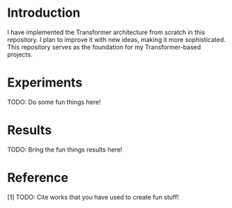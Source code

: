 # Introduction
I have implemented the Transformer architecture from scratch in this repository. I plan to improve it with new ideas, making it more sophisticated. This repository serves as the foundation for my Transformer-based projects.

# Experiments

TODO: Do some fun things here!

# Results

TODO: Bring the fun things results here!

# Reference

[1] TODO: Cite works that you have used to create fun stuff!